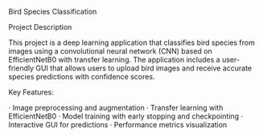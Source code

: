 Bird Species Classification

Project Description

This project is a deep learning application that classifies bird species from images using a convolutional neural network (CNN) based on EfficientNetB0 with transfer learning. The application includes a user-friendly GUI that allows users to upload bird images and receive accurate species predictions with confidence scores.

Key Features:

· Image preprocessing and augmentation
· Transfer learning with EfficientNetB0
· Model training with early stopping and checkpointing
· Interactive GUI for predictions
· Performance metrics visualization